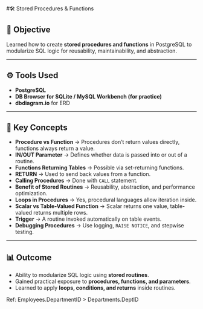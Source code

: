 #🛠️ Stored Procedures & Functions 

## 🎯 Objective  
Learned how to create **stored procedures and functions** in PostgreSQL to modularize SQL logic for reusability, maintainability, and abstraction.  

---

## ⚙️ Tools Used  
- **PostgreSQL**
- **DB Browser for SQLite / MySQL Workbench (for practice)**
- **dbdiagram.io** for ERD

---

## 📌 Key Concepts   
- **Procedure vs Function** → Procedures don’t return values directly, functions always return a value.  
- **IN/OUT Parameter** → Defines whether data is passed into or out of a routine.  
- **Functions Returning Tables** → Possible via set-returning functions.  
- **RETURN** → Used to send back values from a function.  
- **Calling Procedures** → Done with `CALL` statement.  
- **Benefit of Stored Routines** → Reusability, abstraction, and performance optimization.  
- **Loops in Procedures** → Yes, procedural languages allow iteration inside.  
- **Scalar vs Table-Valued Function** → Scalar returns one value, table-valued returns multiple rows.  
- **Trigger** → A routine invoked automatically on table events.  
- **Debugging Procedures** → Use logging, `RAISE NOTICE`, and stepwise testing.  

---

## 📊 Outcome  
- Ability to modularize SQL logic using **stored routines**.  
- Gained practical exposure to **procedures, functions, and parameters**.  
- Learned to apply **loops, conditions, and returns** inside routines.  



Ref: Employees.DepartmentID > Departments.DeptID
